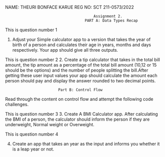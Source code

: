 NAME: THEURI BONFACE KARUE 
REG NO: SCT 211-0573/2022                          
                            
                            
                            
                                            Assignment 2.
                                        PART A: Data Types Recap

This is question number 1

1. Adjust your Simple calculator app to a version that takes the year of birth of a person and calculates their age in years, months and days respectively. Your app should give all three outputs.


This is question number 2
2. Create a tip calculator that takes in the total bill amount, the tip amount as a percentage of the total bill amount (10,12 or 15 should be the options) and the number of people splitting the bill.After getting these user input values your app should calculate the amount each person should pay and display the answer rounded to two decimal points.




                            Part B: Control Flow
Read through the content on control flow and attempt the following code challenges.


This is question number 3
3. Create A BMI Calculator app. After calculating the BMI of a person, the calculator should inform the person if they are underweight, Normal weight or Overweight.


This is question number 4

4. Create an app that takes an year as the input and informs you whether it is a leap year or
not.